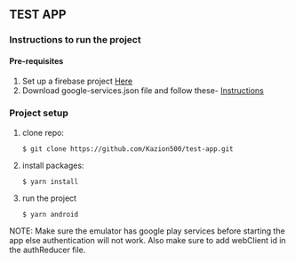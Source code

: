## TEST APP

### Instructions to run the project

#### Pre-requisites

1. Set up a firebase project [Here](https://firebase.google.com)
2. Download google-services.json file and follow these- [Instructions](https://rnfirebase.io/#generating-android-credentials)

### Project setup

1. clone repo:

   ```
   $ git clone https://github.com/Kazion500/test-app.git
   ```

2. install packages:
   ```
   $ yarn install
   ```
3. run the project
   ```
   $ yarn android
   ```

NOTE: Make sure the emulator has google play services before starting the app else authentication will not work. Also make sure to add webClient id in the authReducer file.
